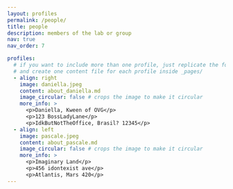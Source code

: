 ```yaml
---
layout: profiles
permalink: /people/
title: people
description: members of the lab or group
nav: true
nav_order: 7

profiles:
  # if you want to include more than one profile, just replicate the following block
  # and create one content file for each profile inside _pages/
  - align: right
    image: daniella.jpeg
    content: about_daniella.md
    image_circular: false # crops the image to make it circular
    more_info: >
      <p>Daniella, Kween of OVG</p>
      <p>123 BossLadyLane</p>
      <p>IdkButNotTheOffice, Brasil? 12345</p>
  - align: left
    image: pascale.jpeg
    content: about_pascale.md
    image_circular: false # crops the image to make it circular
    more_info: >
      <p>Imaginary Land</p>
      <p>456 idontexist ave</p>
      <p>Atlantis, Mars 420</p>
---
```

